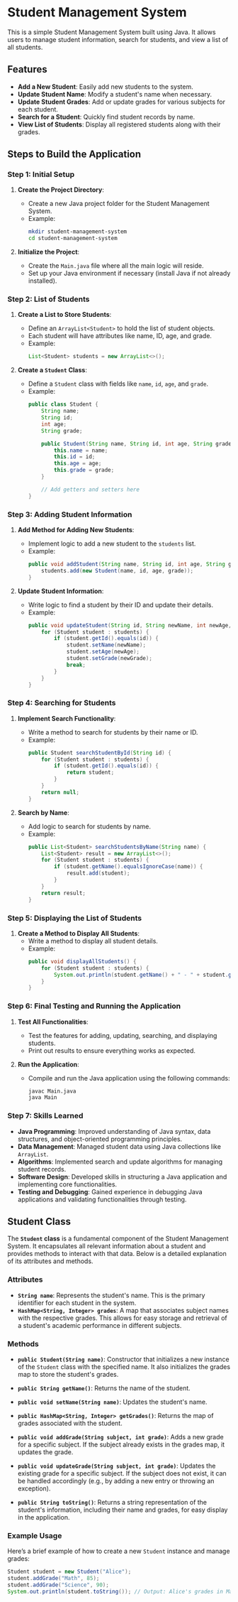 # Student Management System

This is a simple Student Management System built using Java. It allows users to manage student information, search for students, and view a list of all students.

## Features

- **Add a New Student**: Easily add new students to the system.
- **Update Student Name**: Modify a student's name when necessary.
- **Update Student Grades**: Add or update grades for various subjects for each student.
- **Search for a Student**: Quickly find student records by name.
- **View List of Students**: Display all registered students along with their grades.

## Steps to Build the Application

### Step 1: Initial Setup
1. **Create the Project Directory**:
    - Create a new Java project folder for the Student Management System.
    - Example:
      ```bash
      mkdir student-management-system
      cd student-management-system
      ```

2. **Initialize the Project**:
    - Create the `Main.java` file where all the main logic will reside.
    - Set up your Java environment if necessary (install Java if not already installed).

### Step 2: List of Students
1. **Create a List to Store Students**:
    - Define an `ArrayList<Student>` to hold the list of student objects.
    - Each student will have attributes like name, ID, age, and grade.
    - Example:
      ```java
      List<Student> students = new ArrayList<>();
      ```

2. **Create a `Student` Class**:
    - Define a `Student` class with fields like `name`, `id`, `age`, and `grade`.
    - Example:
      ```java
      public class Student {
          String name;
          String id;
          int age;
          String grade;

          public Student(String name, String id, int age, String grade) {
              this.name = name;
              this.id = id;
              this.age = age;
              this.grade = grade;
          }

          // Add getters and setters here
      }
      ```

### Step 3: Adding Student Information
1. **Add Method for Adding New Students**:
    - Implement logic to add a new student to the `students` list.
    - Example:
      ```java
      public void addStudent(String name, String id, int age, String grade) {
          students.add(new Student(name, id, age, grade));
      }
      ```

2. **Update Student Information**:
    - Write logic to find a student by their ID and update their details.
    - Example:
      ```java
      public void updateStudent(String id, String newName, int newAge, String newGrade) {
          for (Student student : students) {
              if (student.getId().equals(id)) {
                  student.setName(newName);
                  student.setAge(newAge);
                  student.setGrade(newGrade);
                  break;
              }
          }
      }
      ```

### Step 4: Searching for Students
1. **Implement Search Functionality**:
    - Write a method to search for students by their name or ID.
    - Example:
      ```java
      public Student searchStudentById(String id) {
          for (Student student : students) {
              if (student.getId().equals(id)) {
                  return student;
              }
          }
          return null;
      }
      ```

2. **Search by Name**:
    - Add logic to search for students by name.
    - Example:
      ```java
      public List<Student> searchStudentsByName(String name) {
          List<Student> result = new ArrayList<>();
          for (Student student : students) {
              if (student.getName().equalsIgnoreCase(name)) {
                  result.add(student);
              }
          }
          return result;
      }
      ```

### Step 5: Displaying the List of Students
1. **Create a Method to Display All Students**:
    - Write a method to display all student details.
    - Example:
      ```java
      public void displayAllStudents() {
          for (Student student : students) {
              System.out.println(student.getName() + " - " + student.getId() + " - Age: " + student.getAge() + " - Grade: " + student.getGrade());
          }
      }
      ```

### Step 6: Final Testing and Running the Application
1. **Test All Functionalities**:
    - Test the features for adding, updating, searching, and displaying students.
    - Print out results to ensure everything works as expected.

2. **Run the Application**:
    - Compile and run the Java application using the following commands:
      ```bash
      javac Main.java
      java Main
      ```

### Step 7: Skills Learned
- **Java Programming**: Improved understanding of Java syntax, data structures, and object-oriented programming principles.
- **Data Management**: Managed student data using Java collections like `ArrayList`.
- **Algorithms**: Implemented search and update algorithms for managing student records.
- **Software Design**: Developed skills in structuring a Java application and implementing core functionalities.
- **Testing and Debugging**: Gained experience in debugging Java applications and validating functionalities through testing.

## Student Class

The **`Student` class** is a fundamental component of the Student Management System. It encapsulates all relevant information about a student and provides methods to interact with that data. Below is a detailed explanation of its attributes and methods.

### Attributes

- **`String name`**: Represents the student's name. This is the primary identifier for each student in the system.
- **`HashMap<String, Integer> grades`**: A map that associates subject names with the respective grades. This allows for easy storage and retrieval of a student's academic performance in different subjects.

### Methods

- **`public Student(String name)`**: Constructor that initializes a new instance of the `Student` class with the specified name. It also initializes the grades map to store the student's grades.

- **`public String getName()`**: Returns the name of the student.

- **`public void setName(String name)`**: Updates the student's name.

- **`public HashMap<String, Integer> getGrades()`**: Returns the map of grades associated with the student.

- **`public void addGrade(String subject, int grade)`**: Adds a new grade for a specific subject. If the subject already exists in the grades map, it updates the grade.

- **`public void updateGrade(String subject, int grade)`**: Updates the existing grade for a specific subject. If the subject does not exist, it can be handled accordingly (e.g., by adding a new entry or throwing an exception).

- **`public String toString()`**: Returns a string representation of the student's information, including their name and grades, for easy display in the application.

### Example Usage

Here’s a brief example of how to create a new `Student` instance and manage grades:

```java
Student student = new Student("Alice");
student.addGrade("Math", 85);
student.addGrade("Science", 90);
System.out.println(student.toString()); // Output: Alice's grades in Math and Science
